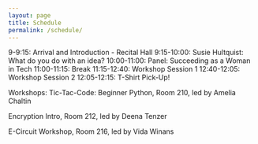 ```yaml
---
layout: page
title: Schedule
permalink: /schedule/
---
```

9-9:15: Arrival and Introduction - Recital Hall
9:15-10:00: Susie Hultquist: What do you do with an idea?
10:00-11:00: Panel: Succeeding as a Woman in Tech
11:00-11:15: Break
11:15-12:40: Workshop Session 1
12:40-12:05: Workshop Session 2
12:05-12:15: T-Shirt Pick-Up!


Workshops:
Tic-Tac-Code: Beginner Python, Room 210, led by Amelia Chaltin

Encryption Intro, Room 212, led by Deena Tenzer

E-Circuit Workshop, Room 216, led by Vida Winans
